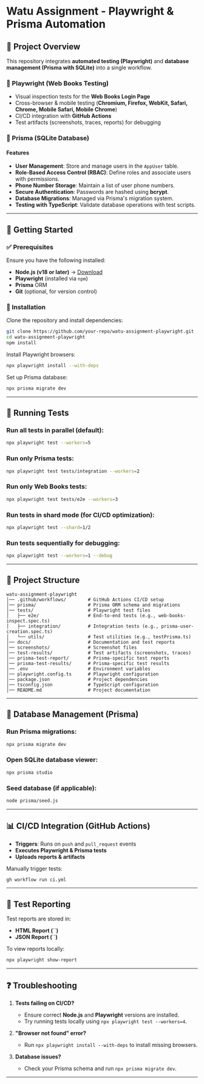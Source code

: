 # Watu Assignment - Playwright & Prisma Automation

## 📌 Project Overview

This repository integrates **automated testing (Playwright)** and **database management (Prisma with SQLite)** into a single workflow.

### 🔹 Playwright (Web Books Testing)

- Visual inspection tests for the **Web Books Login Page**
- Cross-browser & mobile testing (**Chromium, Firefox, WebKit, Safari, Chrome, Mobile Safari, Mobile Chrome**)
- CI/CD integration with **GitHub Actions**
- Test artifacts (screenshots, traces, reports) for debugging

### 🔹 Prisma (SQLite Database)

#### Features
- **User Management**: Store and manage users in the `AppUser` table.
- **Role-Based Access Control (RBAC)**: Define roles and associate users with permissions.
- **Phone Number Storage**: Maintain a list of user phone numbers.
- **Secure Authentication**: Passwords are hashed using **bcrypt**.
- **Database Migrations**: Managed via Prisma's migration system.
- **Testing with TypeScript**: Validate database operations with test scripts.

---

## 🚀 Getting Started

### ✅ Prerequisites

Ensure you have the following installed:

- **Node.js (v18 or later)** → [Download](https://nodejs.org/)
- **Playwright** (installed via `npm`)
- **Prisma** ORM
- **Git** (optional, for version control)

### 🔧 Installation

Clone the repository and install dependencies:

```bash
git clone https://github.com/your-repo/watu-assignment-playwright.git  
cd watu-assignment-playwright  
npm install  
```

Install Playwright browsers:

```bash
npx playwright install --with-deps  
```

Set up Prisma database:

```bash
npx prisma migrate dev  
```

---

## 🧪 Running Tests

### Run all tests in parallel (default):

```bash
npx playwright test --workers=5  
```

### Run only Prisma tests:

```bash
npx playwright test tests/integration --workers=2  
```

### Run only Web Books tests:

```bash
npx playwright test tests/e2e --workers=3  
```

### Run tests in shard mode (for CI/CD optimization):

```bash
npx playwright test --shard=1/2  
```

### Run tests sequentially for debugging:

```bash
npx playwright test --workers=1 --debug  
```

---

## 📂 Project Structure

```
watu-assignment-playwright
│── .github/workflows/        # GitHub Actions CI/CD setup
│── prisma/                   # Prisma ORM schema and migrations
│── tests/                    # Playwright test files
│   ├── e2e/                  # End-to-end tests (e.g., web-books-inspect.spec.ts)
│   ├── integration/          # Integration tests (e.g., prisma-user-creation.spec.ts)
│   └── utils/                # Test utilities (e.g., testPrisma.ts)
│── docs/                     # Documentation and test reports
│── screenshots/              # Screenshot files
│── test-results/             # Test artifacts (screenshots, traces)
│── prisma-test-report/       # Prisma-specific test reports
│── prisma-test-results/      # Prisma-specific test results
│── .env                      # Environment variables
│── playwright.config.ts      # Playwright configuration
│── package.json              # Project dependencies
│── tsconfig.json             # TypeScript configuration
│── README.md                 # Project documentation
```

---

## 🔄 Database Management (Prisma)

### Run Prisma migrations:

```bash
npx prisma migrate dev  
```

### Open SQLite database viewer:

```bash
npx prisma studio  
```

### Seed database (if applicable):

```bash
node prisma/seed.js  
```

---

## 📊 CI/CD Integration (GitHub Actions)

- **Triggers**: Runs on `push` and `pull_request` events
- **Executes Playwright & Prisma tests**
- **Uploads reports & artifacts**

Manually trigger tests:

```bash
gh workflow run ci.yml  
```

---

## 📑 Test Reporting

Test reports are stored in:

- **HTML Report (**``**)**
- **JSON Report (**``**)**

To view reports locally:

```bash
npx playwright show-report  
```

---

## ❓ Troubleshooting

1. **Tests failing on CI/CD?**

   - Ensure correct **Node.js** and **Playwright** versions are installed.
   - Try running tests locally using `npx playwright test --workers=4`.

2. **"Browser not found" error?**

   - Run `npx playwright install --with-deps` to install missing browsers.

3. **Database issues?**

   - Check your Prisma schema and run `npx prisma migrate dev`.

---

